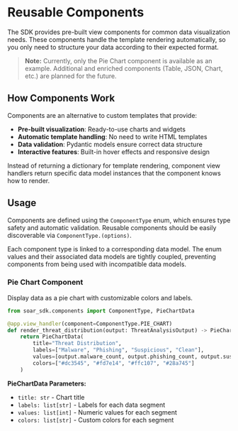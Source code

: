 # Reusable Components

The SDK provides pre-built view components for common data visualization needs. These components handle the template rendering automatically, so you only need to structure your data according to their expected format.

> **Note:** Currently, only the Pie Chart component is available as an example. Additional and enriched components (Table, JSON, Chart, etc.) are planned for the future.

## How Components Work

Components are an alternative to custom templates that provide:
- **Pre-built visualization**: Ready-to-use charts and widgets
- **Automatic template handling**: No need to write HTML templates
- **Data validation**: Pydantic models ensure correct data structure
- **Interactive features**: Built-in hover effects and responsive design

Instead of returning a dictionary for template rendering, component view handlers return specific data model instances that the component knows how to render.

## Usage

Components are defined using the `ComponentType` enum, which ensures type safety and automatic validation. Reusable components should be easily discoverable via `ComponentType.(options)`.

Each component type is linked to a corresponding data model. The enum values and their associated data models are tightly coupled, preventing components from being used with incompatible data models.

### Pie Chart Component

Display data as a pie chart with customizable colors and labels.

```python
from soar_sdk.components import ComponentType, PieChartData

@app.view_handler(component=ComponentType.PIE_CHART)
def render_threat_distribution(output: ThreatAnalysisOutput) -> PieChartData:
    return PieChartData(
        title="Threat Distribution",
        labels=["Malware", "Phishing", "Suspicious", "Clean"],
        values=[output.malware_count, output.phishing_count, output.suspicious_count, output.clean_count],
        colors=["#dc3545", "#fd7e14", "#ffc107", "#28a745"]
    )
```

**PieChartData Parameters:**
- `title: str` - Chart title
- `labels: list[str]` - Labels for each data segment
- `values: list[int]` - Numeric values for each segment
- `colors: list[str]` - Custom colors for each segment
